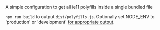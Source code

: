 A simple configuration to get all ie11 polyfills inside a single bundled file

`npm run build` to output `dist/polyfills.js`. Optionally set NODE_ENV to
'production' or 'development' [for appropriate output](https://webpack.js.org/configuration/mode/#usage).
